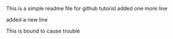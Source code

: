 This is a simple readme file for github tutorisl
added one more line

added a new line

This is bound to cause trouble
